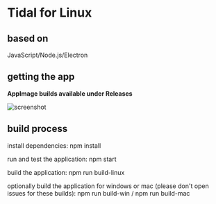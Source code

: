 # Tidal for Linux

## based on
JavaScript/Node.js/Electron

## getting the app
**AppImage builds available under Releases**

![screenshot]()

## build process
install dependencies:
npm install

run and test the application:
npm start

build the application: 
npm run build-linux

optionally build the application for windows or mac (please don't open issues for these builds):
npm run build-win / npm run build-mac

